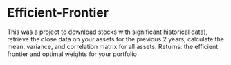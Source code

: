 # Efficient-Frontier
This was a project to download stocks with significant historical data), retrieve the close data on your assets for the previous 2 years, calculate the mean, variance, and correlation matrix for all assets.  Returns: the efficient frontier and optimal weights for your portfolio
